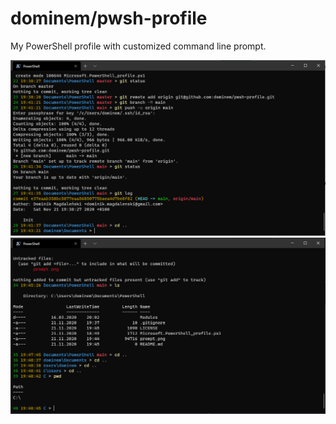 # dominem/pwsh-profile

My PowerShell profile with customized command line prompt.

![PowerShell prompt 1](prompt_1.png)
![PowerShell prompt 2](prompt_2.png)
